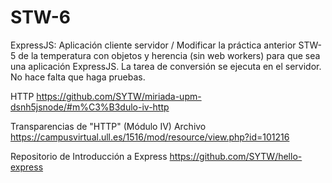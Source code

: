 # STW-6
ExpressJS: Aplicación cliente servidor / Modificar la práctica anterior STW-5 de la temperatura con objetos y herencia (sin web workers) para que sea una aplicación ExpressJS. La tarea de conversión se ejecuta en el servidor. No hace falta que haga pruebas.

HTTP 
https://github.com/SYTW/miriada-upm-dsnh5jsnode/#m%C3%B3dulo-iv-http

Transparencias de "HTTP" (Módulo IV) Archivo
https://campusvirtual.ull.es/1516/mod/resource/view.php?id=101216

Repositorio de Introducción a Express
https://github.com/SYTW/hello-express
